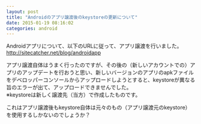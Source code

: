 ```yaml
---
layout: post
title: "Androidのアプリ譲渡後のkeystoreの更新について"
date: 2015-01-19 08:16:02
categories: android
---
```

<p>Androidアプリについて、以下のURLに従って、アプリ譲渡を行いました。<br>
<a href="http://sitecatcher.net/blog/androidapp" rel="nofollow">http://sitecatcher.net/blog/androidapp</a></p>

<p>アプリ譲渡自体はうまく行ったのですが、その後の（新しいアカウントでの）アプリのアップデートを行おうと思い、新しいバージョンのアプリのapkファイルをデベロッパーコンソールからアップロードしようとすると、keystoreが異なる旨のエラーが出て、アップロードできませんでした。<br>
※keystoreは新しく譲渡先（当方）で作成したものです。</p>

<p>これはアプリ譲渡後もkeystore自体は元々のもの（アプリ譲渡元のkeystore）を使用するしかないのでしょうか？</p>
